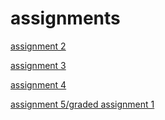 # assignments

[assignment 2](https://github.com/Maevezw/assignments/blob/master/Assignment%202.ipynb)

[assignment 3](https://github.com/Maevezw/assignments/blob/master/Assignment%203.ipynb)

[assignment 4](https://github.com/Maevezw/assignments/blob/master/assignment4.ipynb)

[assignment 5/graded assignment 1](https://github.com/Maevezw/assignments/blob/master/Graded_assignment1.ipynb)
